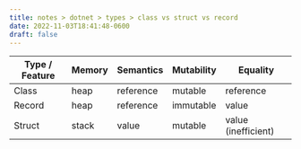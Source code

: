 ```yaml
---
title: notes > dotnet > types > class vs struct vs record
date: 2022-11-03T18:41:48-0600
draft: false
---
```

| Type / Feature | Memory | Semantics | Mutability | Equality            |
|----------------|--------|-----------|------------|---------------------|
| Class          | heap   | reference | mutable    | reference           |
| Record         | heap   | reference | immutable  | value               |
| Struct         | stack  | value     | mutable    | value (inefficient) |
